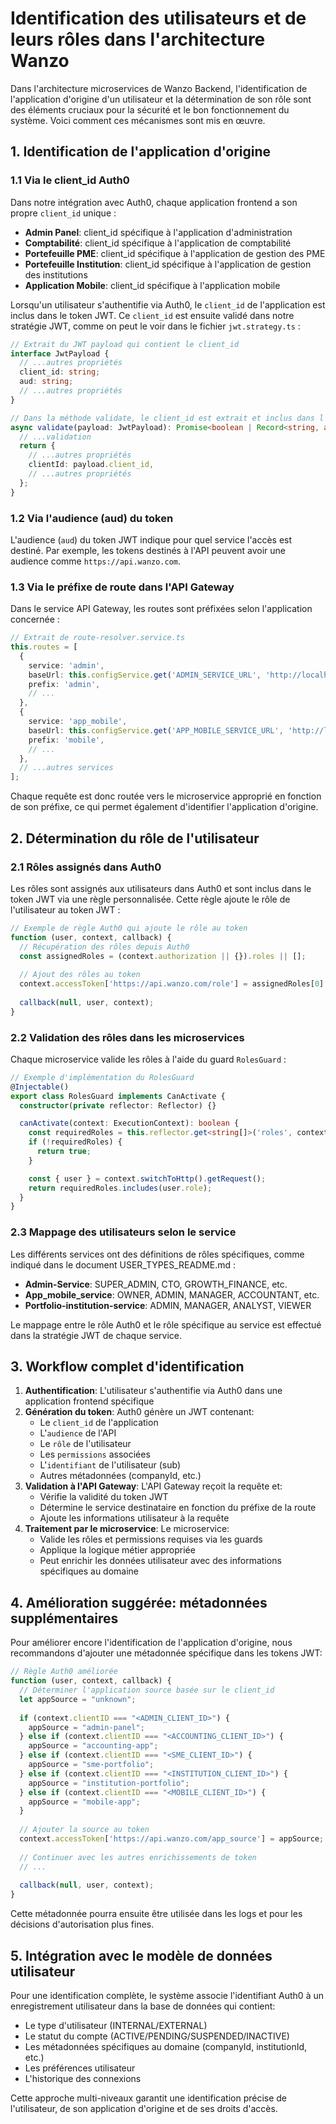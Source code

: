 # Identification des utilisateurs et de leurs rôles dans l'architecture Wanzo

Dans l'architecture microservices de Wanzo Backend, l'identification de l'application d'origine d'un utilisateur et la détermination de son rôle sont des éléments cruciaux pour la sécurité et le bon fonctionnement du système. Voici comment ces mécanismes sont mis en œuvre.

## 1. Identification de l'application d'origine

### 1.1 Via le client_id Auth0

Dans notre intégration avec Auth0, chaque application frontend a son propre `client_id` unique :

- **Admin Panel**: client_id spécifique à l'application d'administration
- **Comptabilité**: client_id spécifique à l'application de comptabilité
- **Portefeuille PME**: client_id spécifique à l'application de gestion des PME
- **Portefeuille Institution**: client_id spécifique à l'application de gestion des institutions
- **Application Mobile**: client_id spécifique à l'application mobile

Lorsqu'un utilisateur s'authentifie via Auth0, le `client_id` de l'application est inclus dans le token JWT. Ce `client_id` est ensuite validé dans notre stratégie JWT, comme on peut le voir dans le fichier `jwt.strategy.ts` :

```typescript
// Extrait du JWT payload qui contient le client_id
interface JwtPayload {
  // ...autres propriétés
  client_id: string;
  aud: string;
  // ...autres propriétés
}

// Dans la méthode validate, le client_id est extrait et inclus dans l'objet utilisateur
async validate(payload: JwtPayload): Promise<boolean | Record<string, any>> {
  // ...validation
  return {
    // ...autres propriétés
    clientId: payload.client_id,
    // ...autres propriétés
  };
}
```

### 1.2 Via l'audience (aud) du token

L'audience (`aud`) du token JWT indique pour quel service l'accès est destiné. Par exemple, les tokens destinés à l'API peuvent avoir une audience comme `https://api.wanzo.com`.

### 1.3 Via le préfixe de route dans l'API Gateway

Dans le service API Gateway, les routes sont préfixées selon l'application concernée :

```typescript
// Extrait de route-resolver.service.ts
this.routes = [
  {
    service: 'admin',
    baseUrl: this.configService.get('ADMIN_SERVICE_URL', 'http://localhost:3001'),
    prefix: 'admin',
    // ...
  },
  {
    service: 'app_mobile',
    baseUrl: this.configService.get('APP_MOBILE_SERVICE_URL', 'http://localhost:3006'),
    prefix: 'mobile',
    // ...
  },
  // ...autres services
];
```

Chaque requête est donc routée vers le microservice approprié en fonction de son préfixe, ce qui permet également d'identifier l'application d'origine.

## 2. Détermination du rôle de l'utilisateur

### 2.1 Rôles assignés dans Auth0

Les rôles sont assignés aux utilisateurs dans Auth0 et sont inclus dans le token JWT via une règle personnalisée. Cette règle ajoute le rôle de l'utilisateur au token JWT :

```javascript
// Exemple de règle Auth0 qui ajoute le rôle au token
function (user, context, callback) {
  // Récupération des rôles depuis Auth0
  const assignedRoles = (context.authorization || {}).roles || [];
  
  // Ajout des rôles au token
  context.accessToken['https://api.wanzo.com/role'] = assignedRoles[0] || 'user';
  
  callback(null, user, context);
}
```

### 2.2 Validation des rôles dans les microservices

Chaque microservice valide les rôles à l'aide du guard `RolesGuard` :

```typescript
// Exemple d'implémentation du RolesGuard
@Injectable()
export class RolesGuard implements CanActivate {
  constructor(private reflector: Reflector) {}

  canActivate(context: ExecutionContext): boolean {
    const requiredRoles = this.reflector.get<string[]>('roles', context.getHandler());
    if (!requiredRoles) {
      return true;
    }

    const { user } = context.switchToHttp().getRequest();
    return requiredRoles.includes(user.role);
  }
}
```

### 2.3 Mappage des utilisateurs selon le service

Les différents services ont des définitions de rôles spécifiques, comme indiqué dans le document USER_TYPES_README.md :

- **Admin-Service**: SUPER_ADMIN, CTO, GROWTH_FINANCE, etc.
- **App_mobile_service**: OWNER, ADMIN, MANAGER, ACCOUNTANT, etc.
- **Portfolio-institution-service**: ADMIN, MANAGER, ANALYST, VIEWER

Le mappage entre le rôle Auth0 et le rôle spécifique au service est effectué dans la stratégie JWT de chaque service.

## 3. Workflow complet d'identification

1. **Authentification**: L'utilisateur s'authentifie via Auth0 dans une application frontend spécifique
2. **Génération du token**: Auth0 génère un JWT contenant:
   - Le `client_id` de l'application
   - L'`audience` de l'API
   - Le `rôle` de l'utilisateur
   - Les `permissions` associées
   - L'`identifiant` de l'utilisateur (sub)
   - Autres métadonnées (companyId, etc.)
3. **Validation à l'API Gateway**: L'API Gateway reçoit la requête et:
   - Vérifie la validité du token JWT
   - Détermine le service destinataire en fonction du préfixe de la route
   - Ajoute les informations utilisateur à la requête
4. **Traitement par le microservice**: Le microservice:
   - Valide les rôles et permissions requises via les guards
   - Applique la logique métier appropriée
   - Peut enrichir les données utilisateur avec des informations spécifiques au domaine

## 4. Amélioration suggérée: métadonnées supplémentaires

Pour améliorer encore l'identification de l'application d'origine, nous recommandons d'ajouter une métadonnée spécifique dans les tokens JWT:

```javascript
// Règle Auth0 améliorée
function (user, context, callback) {
  // Déterminer l'application source basée sur le client_id
  let appSource = "unknown";
  
  if (context.clientID === "<ADMIN_CLIENT_ID>") {
    appSource = "admin-panel";
  } else if (context.clientID === "<ACCOUNTING_CLIENT_ID>") {
    appSource = "accounting-app";
  } else if (context.clientID === "<SME_CLIENT_ID>") {
    appSource = "sme-portfolio";
  } else if (context.clientID === "<INSTITUTION_CLIENT_ID>") {
    appSource = "institution-portfolio";
  } else if (context.clientID === "<MOBILE_CLIENT_ID>") {
    appSource = "mobile-app";
  }
  
  // Ajouter la source au token
  context.accessToken['https://api.wanzo.com/app_source'] = appSource;
  
  // Continuer avec les autres enrichissements de token
  // ...
  
  callback(null, user, context);
}
```

Cette métadonnée pourra ensuite être utilisée dans les logs et pour les décisions d'autorisation plus fines.

## 5. Intégration avec le modèle de données utilisateur

Pour une identification complète, le système associe l'identifiant Auth0 à un enregistrement utilisateur dans la base de données qui contient:

- Le type d'utilisateur (INTERNAL/EXTERNAL)
- Le statut du compte (ACTIVE/PENDING/SUSPENDED/INACTIVE)
- Les métadonnées spécifiques au domaine (companyId, institutionId, etc.)
- Les préférences utilisateur
- L'historique des connexions

Cette approche multi-niveaux garantit une identification précise de l'utilisateur, de son application d'origine et de ses droits d'accès.
